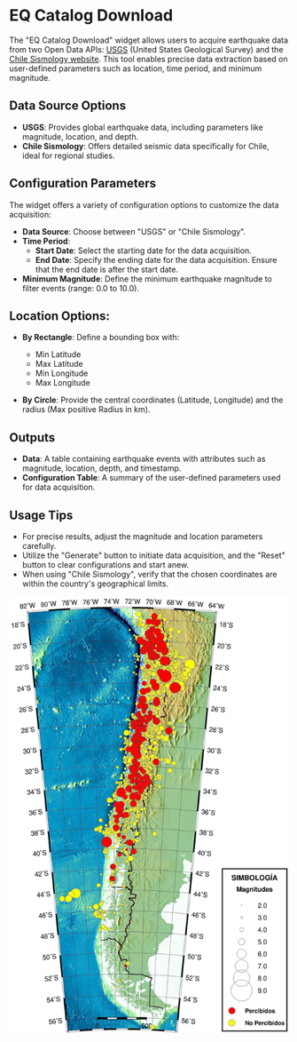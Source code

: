 EQ Catalog Download
===========

The "EQ Catalog Download" widget allows users to acquire earthquake data from two Open
Data APIs: [USGS](https://www.usgs.gov/) (United States Geological Survey) and the [Chile Sismology website](https://www.sismologia.cl/). This
tool enables precise data extraction based on user-defined parameters such as location,
time period, and minimum magnitude.

Data Source Options
-----------

- **USGS**: Provides global earthquake data, including parameters like magnitude, location, and depth. 
- **Chile Sismology**: Offers detailed seismic data specifically for Chile, ideal for regional studies.

Configuration Parameters
-----------

The widget offers a variety of configuration options to customize the data acquisition:

- **Data Source**: Choose between "USGS" or "Chile Sismology".
- **Time Period**:
  - **Start Date**: Select the starting date for the data acquisition.
  - **End Date**: Specify the ending date for the data acquisition. Ensure that the end date is after the start date.
- **Minimum Magnitude**: Define the minimum earthquake magnitude to filter events (range: 0.0 to 10.0).

Location Options:
--------------

- **By Rectangle**: Define a bounding box with:
  - Min Latitude
  - Max Latitude
  - Min Longitude
  - Max Longitude

- **By Circle**: Provide the central coordinates (Latitude, Longitude) and the radius (Max positive Radius in km).

Outputs
-----------

- **Data**: A table containing earthquake events with attributes such as magnitude, location, depth, and timestamp.
- **Configuration Table**: A summary of the user-defined parameters used for data acquisition.

Usage Tips
--------------

- For precise results, adjust the magnitude and location parameters carefully.
- Utilize the "Generate" button to initiate data acquisition, and the "Reset" button to clear configurations and start anew.
- When using "Chile Sismology", verify that the chosen coordinates are within the country's geographical limits.

![ChileImage](../_build/htmlhelp/_static/ChileImage.jpg)